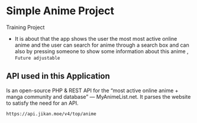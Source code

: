 
# Simple Anime Project

Training Project
- It is about that the app shows the user the most most active online anime and the    user can search for anime through a search box and can also by pressing someone to  show some information about this anime ,
`Future adjustable`

## API used in this Application

 Is an open-source PHP & REST API for the “most active online anime + manga community and database” — MyAnimeList.net. It parses the website to satisfy the need for an API.

`https://api.jikan.moe/v4/top/anime`

